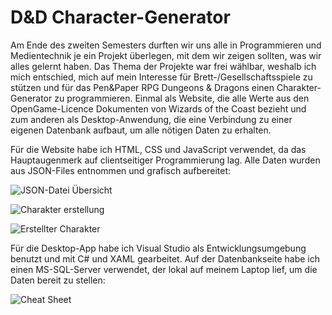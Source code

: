 # D&D Character-Generator

 

Am Ende des zweiten Semesters durften wir uns alle in Programmieren und Medientechnik je ein Projekt überlegen, mit dem wir zeigen sollten, was wir alles gelernt haben. Das Thema der Projekte war frei wählbar, weshalb ich mich entschied, mich auf mein Interesse für Brett-/Gesellschaftsspiele zu stützen und für das Pen&Paper RPG Dungeons & Dragons einen Charakter-Generator zu programmieren. Einmal als Website, die alle Werte aus den OpenGame-Licence Dokumenten von Wizards of the Coast bezieht und zum anderen als Desktop-Anwendung, die eine Verbindung zu einer eigenen Datenbank aufbaut, um alle nötigen Daten zu erhalten.

Für die Website habe ich HTML, CSS und JavaScript verwendet, da das Hauptaugenmerk auf clientseitiger Programmierung lag.
Alle Daten wurden aus JSON-Files entnommen und grafisch aufbereitet:

![JSON-Datei Übersicht](https://htl.moedling.at/kolleg/images/resources/markdown/DND1.png)

![Charakter erstellung](https://htl.moedling.at/kolleg/images/resources/markdown/DND2.png)

![Erstellter Charakter](https://htl.moedling.at/kolleg/images/resources/markdown/DND3.png)

 

Für die Desktop-App habe ich Visual Studio als Entwicklungsumgebung benutzt und mit C# und XAML gearbeitet. Auf der Datenbankseite habe ich einen MS-SQL-Server verwendet, der lokal auf meinem Laptop lief, um die Daten bereit zu stellen:

![Cheat Sheet](https://htl.moedling.at/kolleg/images/resources/markdown/DND4.png)





 
